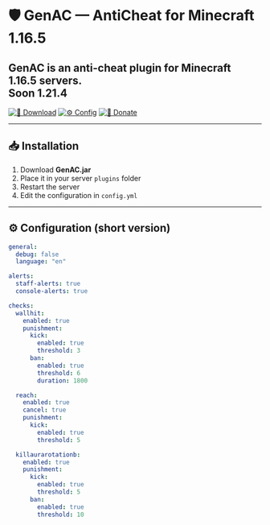 # 🛡️ GenAC — AntiCheat for Minecraft 1.16.5

GenAC is an anti-cheat plugin for Minecraft 1.16.5 servers.  
Soon 1.21.4
---

[![💾 Download](https://img.shields.io/badge/💾_Download-GenAC.jar-brightgreen?style=for-the-badge)](https://github.com/BalanceFiar/GenAC/releases/latest)
[![⚙️ Config](https://img.shields.io/badge/⚙️_Config-View-blue?style=for-the-badge)](https://github.com/BalanceFiar/GenAC/blob/master/src/main/resources/config.yml)
[![💖 Donate](https://img.shields.io/badge/💖_Donate-Support-orange?style=for-the-badge)](https://www.donationalerts.com/r/balancefiar)

---

## 📥 Installation

1. Download **GenAC.jar**
2. Place it in your server `plugins` folder
3. Restart the server
4. Edit the configuration in `config.yml`

---

## ⚙️ Configuration (short version)

```yaml
general:
  debug: false
  language: "en"

alerts:
  staff-alerts: true
  console-alerts: true

checks:
  wallhit:
    enabled: true
    punishment:
      kick:
        enabled: true
        threshold: 3
      ban:
        enabled: true
        threshold: 6
        duration: 1800

  reach:
    enabled: true
    cancel: true
    punishment:
      kick:
        enabled: true
        threshold: 5

  killaurarotationb:
    enabled: true
    punishment:
      kick:
        enabled: true
        threshold: 5
      ban:
        enabled: true
        threshold: 10
